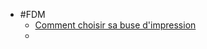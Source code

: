 - #FDM
	- [Comment choisir sa buse d'impression](https://imprimante-3d-service.com/fr/blog/comment-choisir-la-buse-pour-votre-imprimante-3d-n14)
	-